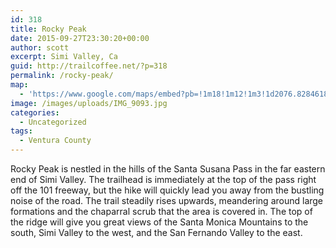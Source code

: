 ```yaml
---
id: 318
title: Rocky Peak
date: 2015-09-27T23:30:20+00:00
author: scott
excerpt: Simi Valley, Ca
guid: http://trailcoffee.net/?p=318
permalink: /rocky-peak/
map:
  - 'https://www.google.com/maps/embed?pb=!1m18!1m12!1m3!1d2076.8284618796497!2d-118.63760541189211!3d34.26832744643703!2m3!1f0!2f0!3f0!3m2!1i1024!2i768!4f13.1!3m3!1m2!1s0x0%3A0xfa6526ed349556a5!2sRocky+Peak+Trailhead!5e1!3m2!1sen!2sus!4v1488759238479'
image: /images/uploads/IMG_9093.jpg
categories:
  - Uncategorized
tags:
  - Ventura County
---
```

Rocky Peak is nestled in the hills of the Santa Susana Pass in the far eastern end of Simi Valley. The trailhead is immediately at the top of the pass right off the 101 freeway, but the hike will quickly lead you away from the bustling noise of the road. The trail steadily rises upwards, meandering around large formations and the chaparral scrub that the area is covered in. The top of the ridge will give you great views of the Santa Monica Mountains to the south, Simi Valley to the west, and the San Fernando Valley to the east.

